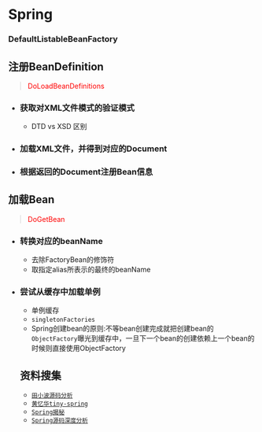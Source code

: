 # Spring
### DefaultListableBeanFactory
## 注册BeanDefinition
> <font color="red">DoLoadBeanDefinitions</font>

- ### 获取对XML文件模式的验证模式
  - DTD vs XSD 区别
- ### 加载XML文件，并得到对应的Document
- ### 根据返回的Document注册Bean信息

## 加载Bean
> <font color="red">DoGetBean</font>

- ### 转换对应的beanName
  -  去除FactoryBean的修饰符
  - 取指定alias所表示的最终的beanName
- ### 尝试从缓存中加载单例
  - 单例缓存
  - `singletonFactories`
  - Spring创建bean的原则:不等bean创建完成就把创建bean的`ObjectFactory`曝光到缓存中，一旦下一个bean的创建依赖上一个bean的时候则直接使用ObjectFactory


  ## 资料搜集
  - [`田小波源码分析`](https://www.tianxiaobo.com/2018/05/30/Spring-IOC-%E5%AE%B9%E5%99%A8%E6%BA%90%E7%A0%81%E5%88%86%E6%9E%90%E7%B3%BB%E5%88%97%E6%96%87%E7%AB%A0%E5%AF%BC%E8%AF%BB/)
  - [`黄忆华tiny-spring`](https://www.zybuluo.com/dugu9sword/note/382745)
  - [`Spring揭秘`](https://www.dropbox.com/s/93b7vkukf27t5q5/spring%E6%8F%AD%E7%A7%98.pdf?dl=0)
  - [`Spring源码深度分析`](https://www.dropbox.com/s/xot5ipi6hkmco09/Spring-deep.pdf?dl=0)
